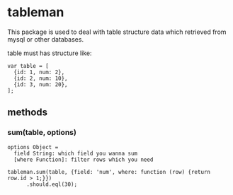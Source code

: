 # tableman

This package is used to deal with table structure data which retrieved from mysql or other databases.

table must has structure like:

```
var table = [
  {id: 1, num: 2},
  {id: 2, num: 10},
  {id: 3, num: 20},
];
```

## methods

### sum(table, options)

```
options Object =
  field String: which field you wanna sum
  [where Function]: filter rows which you need
```

```
tableman.sum(table, {field: 'num', where: function (row) {return row.id > 1;}})
      .should.eql(30);
```

